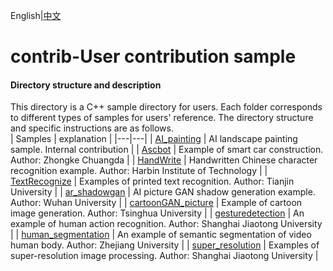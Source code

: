 English|[中文](README_CN.md)

# contrib-User contribution sample

#### Directory structure and description

This directory is a C++ sample directory for users. Each folder corresponds to different types of samples for users' reference. The directory structure and specific instructions are as follows.   
| Samples  | explanation  |
|---|---|
| [AI_painting](./AI_painting)  | AI landscape painting sample. Internal contribution  |
| [Ascbot](./Ascbot)  | Example of smart car construction. Author: Zhongke Chuangda  |
| [HandWrite](./HandWrite)  | Handwritten Chinese character recognition example. Author: Harbin Institute of Technology  |
| [TextRecognize](./TextRecognize)  | Examples of printed text recognition. Author: Tianjin University  |
| [ar_shadowgan](./ar_shadowgan)  | AI picture GAN shadow generation example. Author: Wuhan University  |
| [cartoonGAN_picture](./cartoonGAN_picture)  | Example of cartoon image generation. Author: Tsinghua University  |
| [gesturedetection](./gesturedetection)  | An example of human action recognition. Author: Shanghai Jiaotong University  |
| [human_segmentation](./human_segmentation) | An example of semantic segmentation of video human body. Author: Zhejiang University |
| [super_resolution](./super_resolution) | Examples of super-resolution image processing. Author: Shanghai Jiaotong University |